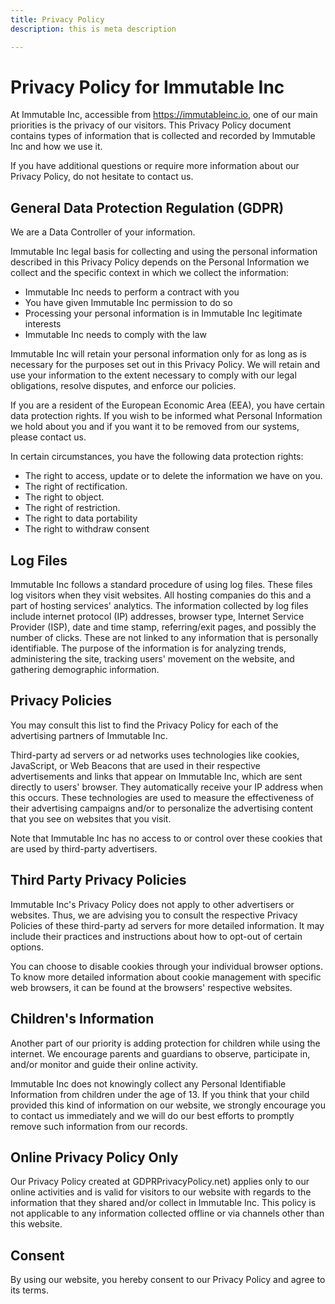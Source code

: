 ```yaml
---
title: Privacy Policy
description: this is meta description

---
```

# Privacy Policy for Immutable Inc

At Immutable Inc, accessible from https://immutableinc.io, one of our main priorities is the privacy of our visitors. This Privacy Policy document contains types of information that is collected and recorded by Immutable Inc and how we use it.

If you have additional questions or require more information about our Privacy Policy, do not hesitate to contact us.

## General Data Protection Regulation (GDPR)

We are a Data Controller of your information.

Immutable Inc legal basis for collecting and using the personal information described in this Privacy Policy depends on the Personal Information we collect and the specific context in which we collect the information:

* Immutable Inc needs to perform a contract with you
* You have given Immutable Inc permission to do so
* Processing your personal information is in Immutable Inc legitimate interests
* Immutable Inc needs to comply with the law

Immutable Inc will retain your personal information only for as long as is necessary for the purposes set out in this Privacy Policy. We will retain and use your information to the extent necessary to comply with our legal obligations, resolve disputes, and enforce our policies.

If you are a resident of the European Economic Area (EEA), you have certain data protection rights. If you wish to be informed what Personal Information we hold about you and if you want it to be removed from our systems, please contact us.

In certain circumstances, you have the following data protection rights:

* The right to access, update or to delete the information we have on you.
* The right of rectification.
* The right to object.
* The right of restriction.
* The right to data portability
* The right to withdraw consent

## Log Files

Immutable Inc follows a standard procedure of using log files. These files log visitors when they visit websites. All hosting companies do this and a part of hosting services' analytics. The information collected by log files include internet protocol (IP) addresses, browser type, Internet Service Provider (ISP), date and time stamp, referring/exit pages, and possibly the number of clicks. These are not linked to any information that is personally identifiable. The purpose of the information is for analyzing trends, administering the site, tracking users' movement on the website, and gathering demographic information.

## Privacy Policies

You may consult this list to find the Privacy Policy for each of the advertising partners of Immutable Inc.

Third-party ad servers or ad networks uses technologies like cookies, JavaScript, or Web Beacons that are used in their respective advertisements and links that appear on Immutable Inc, which are sent directly to users' browser. They automatically receive your IP address when this occurs. These technologies are used to measure the effectiveness of their advertising campaigns and/or to personalize the advertising content that you see on websites that you visit.

Note that Immutable Inc has no access to or control over these cookies that are used by third-party advertisers.

## Third Party Privacy Policies

Immutable Inc's Privacy Policy does not apply to other advertisers or websites. Thus, we are advising you to consult the respective Privacy Policies of these third-party ad servers for more detailed information. It may include their practices and instructions about how to opt-out of certain options.

You can choose to disable cookies through your individual browser options. To know more detailed information about cookie management with specific web browsers, it can be found at the browsers' respective websites.

## Children's Information

Another part of our priority is adding protection for children while using the internet. We encourage parents and guardians to observe, participate in, and/or monitor and guide their online activity.

Immutable Inc does not knowingly collect any Personal Identifiable Information from children under the age of 13. If you think that your child provided this kind of information on our website, we strongly encourage you to contact us immediately and we will do our best efforts to promptly remove such information from our records.

## Online Privacy Policy Only

Our Privacy Policy created at GDPRPrivacyPolicy.net) applies only to our online activities and is valid for visitors to our website with regards to the information that they shared and/or collect in Immutable Inc. This policy is not applicable to any information collected offline or via channels other than this website.

## Consent

By using our website, you hereby consent to our Privacy Policy and agree to its terms.